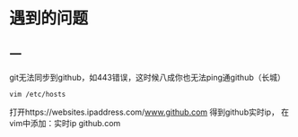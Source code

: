 # 遇到的问题
## 一
git无法同步到github，如443错误，这时候八成你也无法ping通github（长城）
```
vim /etc/hosts
```
打开https://websites.ipaddress.com/www.github.com  得到github实时ip，
在vim中添加：实时ip github.com